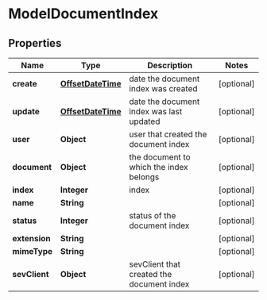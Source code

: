 # ModelDocumentIndex

## Properties
Name | Type | Description | Notes
------------ | ------------- | ------------- | -------------
**create** | [**OffsetDateTime**](OffsetDateTime.md) | date the document index was created |  [optional]
**update** | [**OffsetDateTime**](OffsetDateTime.md) | date the document index was last updated |  [optional]
**user** | **Object** | user that created the document index |  [optional]
**document** | **Object** | the document to which the index belongs |  [optional]
**index** | **Integer** | index |  [optional]
**name** | **String** |  |  [optional]
**status** | **Integer** | status of the document index |  [optional]
**extension** | **String** |  |  [optional]
**mimeType** | **String** |  |  [optional]
**sevClient** | **Object** | sevClient that created the document index |  [optional]
